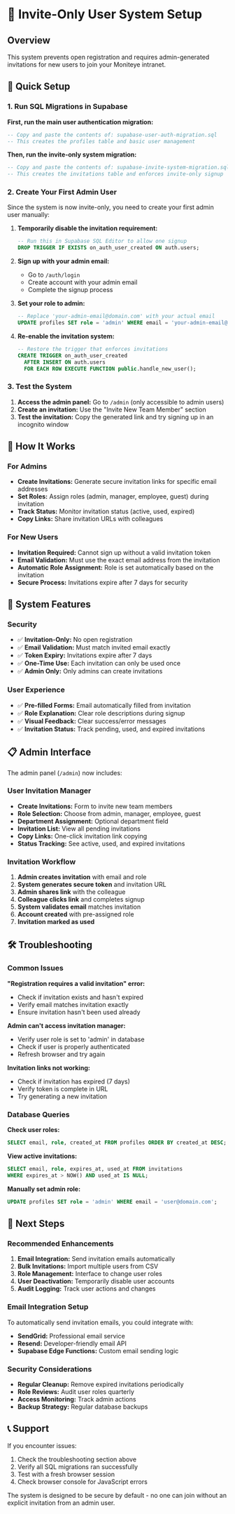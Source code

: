 # 🎯 Invite-Only User System Setup

## Overview
This system prevents open registration and requires admin-generated invitations for new users to join your Moniteye intranet.

## 🚀 Quick Setup

### 1. Run SQL Migrations in Supabase

**First, run the main user authentication migration:**
```sql
-- Copy and paste the contents of: supabase-user-auth-migration.sql
-- This creates the profiles table and basic user management
```

**Then, run the invite-only system migration:**
```sql
-- Copy and paste the contents of: supabase-invite-system-migration.sql
-- This creates the invitations table and enforces invite-only signup
```

### 2. Create Your First Admin User

Since the system is now invite-only, you need to create your first admin user manually:

1. **Temporarily disable the invitation requirement:**
   ```sql
   -- Run this in Supabase SQL Editor to allow one signup
   DROP TRIGGER IF EXISTS on_auth_user_created ON auth.users;
   ```

2. **Sign up with your admin email:**
   - Go to `/auth/login`
   - Create account with your admin email
   - Complete the signup process

3. **Set your role to admin:**
   ```sql
   -- Replace 'your-admin-email@domain.com' with your actual email
   UPDATE profiles SET role = 'admin' WHERE email = 'your-admin-email@domain.com';
   ```

4. **Re-enable the invitation system:**
   ```sql
   -- Restore the trigger that enforces invitations
   CREATE TRIGGER on_auth_user_created
     AFTER INSERT ON auth.users
     FOR EACH ROW EXECUTE FUNCTION public.handle_new_user();
   ```

### 3. Test the System

1. **Access the admin panel:** Go to `/admin` (only accessible to admin users)
2. **Create an invitation:** Use the "Invite New Team Member" section
3. **Test the invitation:** Copy the generated link and try signing up in an incognito window

## 🎯 How It Works

### For Admins
- **Create Invitations:** Generate secure invitation links for specific email addresses
- **Set Roles:** Assign roles (admin, manager, employee, guest) during invitation
- **Track Status:** Monitor invitation status (active, used, expired)
- **Copy Links:** Share invitation URLs with colleagues

### For New Users
- **Invitation Required:** Cannot sign up without a valid invitation token
- **Email Validation:** Must use the exact email address from the invitation
- **Automatic Role Assignment:** Role is set automatically based on the invitation
- **Secure Process:** Invitations expire after 7 days for security

## 🔧 System Features

### Security
- ✅ **Invitation-Only:** No open registration
- ✅ **Email Validation:** Must match invited email exactly
- ✅ **Token Expiry:** Invitations expire after 7 days
- ✅ **One-Time Use:** Each invitation can only be used once
- ✅ **Admin Only:** Only admins can create invitations

### User Experience
- ✅ **Pre-filled Forms:** Email automatically filled from invitation
- ✅ **Role Explanation:** Clear role descriptions during signup
- ✅ **Visual Feedback:** Clear success/error messages
- ✅ **Invitation Status:** Track pending, used, and expired invitations

## 📋 Admin Interface

The admin panel (`/admin`) now includes:

### User Invitation Manager
- **Create Invitations:** Form to invite new team members
- **Role Selection:** Choose from admin, manager, employee, guest
- **Department Assignment:** Optional department field
- **Invitation List:** View all pending invitations
- **Copy Links:** One-click invitation link copying
- **Status Tracking:** See active, used, and expired invitations

### Invitation Workflow
1. **Admin creates invitation** with email and role
2. **System generates secure token** and invitation URL
3. **Admin shares link** with the colleague
4. **Colleague clicks link** and completes signup
5. **System validates email** matches invitation
6. **Account created** with pre-assigned role
7. **Invitation marked as used**

## 🛠️ Troubleshooting

### Common Issues

**"Registration requires a valid invitation" error:**
- Check if invitation exists and hasn't expired
- Verify email matches invitation exactly
- Ensure invitation hasn't been used already

**Admin can't access invitation manager:**
- Verify user role is set to 'admin' in database
- Check if user is properly authenticated
- Refresh browser and try again

**Invitation links not working:**
- Check if invitation has expired (7 days)
- Verify token is complete in URL
- Try generating a new invitation

### Database Queries

**Check user roles:**
```sql
SELECT email, role, created_at FROM profiles ORDER BY created_at DESC;
```

**View active invitations:**
```sql
SELECT email, role, expires_at, used_at FROM invitations 
WHERE expires_at > NOW() AND used_at IS NULL;
```

**Manually set admin role:**
```sql
UPDATE profiles SET role = 'admin' WHERE email = 'user@domain.com';
```

## 🚀 Next Steps

### Recommended Enhancements
1. **Email Integration:** Send invitation emails automatically
2. **Bulk Invitations:** Import multiple users from CSV
3. **Role Management:** Interface to change user roles
4. **User Deactivation:** Temporarily disable user accounts
5. **Audit Logging:** Track user actions and changes

### Email Integration Setup
To automatically send invitation emails, you could integrate with:
- **SendGrid:** Professional email service
- **Resend:** Developer-friendly email API
- **Supabase Edge Functions:** Custom email sending logic

### Security Considerations
- **Regular Cleanup:** Remove expired invitations periodically
- **Role Reviews:** Audit user roles quarterly
- **Access Monitoring:** Track admin actions
- **Backup Strategy:** Regular database backups

## 📞 Support

If you encounter issues:
1. Check the troubleshooting section above
2. Verify all SQL migrations ran successfully
3. Test with a fresh browser session
4. Check browser console for JavaScript errors

The system is designed to be secure by default - no one can join without an explicit invitation from an admin user. 